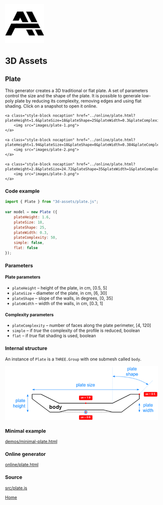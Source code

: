 <img class="logo" src="../assets/logo/logo.png">


# 3D Assets


## Plate

This generator creates a 3D traditional or flat plate. A set
of parameters control the size and the shape of the plate.
It is possible to generale low-poly plate by reducing its
complexity, removing edges and using flat shading. Click
on a snapshot to open it online.

<p class="gallery">

	<a class="style-block nocaption" href="../online/plate.html?plateHeight=1.6&plateSize=18&plateShape=25&plateWidth=0.3&plateComplexity=70&simple=false&flat=false">
		<img src="images/plate-1.png">
	</a>

	<a class="style-block nocaption" href="../online/plate.html?plateHeight=1.94&plateSize=18&plateShape=0&plateWidth=0.384&plateComplexity=99&simple=false&flat=false">
		<img src="images/plate-2.png">
	</a>

	<a class="style-block nocaption" href="../online/plate.html?plateHeight=2.8&plateSize=24.72&plateShape=35&plateWidth=1&plateComplexity=6&simple=true&flat=true">
		<img src="images/plate-3.png">
	</a>

</p>


### Code example

```js
import { Plate } from "3d-assets/plate.js";

var model = new Plate ({
	plateHeight: 1.6,
	plateSize: 18,
	plateShape: 25,
	plateWidth: 0.3,
	plateComplexity: 50,
	simple: false,
	flat: false
});
```


### Parameters

#### Plate parameters

* `plateHeight` &ndash; height of the plate, in cm, [0.5, 5]
* `plateSize` &ndash; diameter of the plate, in cm, [6, 30]
* `plateShape` &ndash; slope of the walls, in degrees, [0, 35]
* `plateWidth` &ndash; width of the walls, in cm, [0.3, 1]

#### Complexity parameters

* `plateComplexity` &ndash; number of faces along the plate perimeter, [4, 120]
* `simple` &ndash; if *true* the complexity of the profile is reduced, boolean
* `flat` &ndash; if *true* flat shading is used, boolean
	
	
### Internal structure

An instance of `Plate` is a `THREE.Group` with one submesh called `body`. 

<img src="images/plate-scheme.png">


### Minimal example

[demos/minimal-plate.html](../demos/minimal-plate.html)


### Online generator

[online/plate.html](../online/plate.html)


### Source

[src/plate.js](https://github.com/boytchev/assets/blob/main/src/plate.js)

		
<div class="footnote">
	<a href="../">Home</a>
</div>